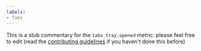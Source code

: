 ```yaml
---
labels:
- Tabs
---
```

This is a stub commentary for the `tabs_tray.opened` metric: please feel free to edit (read the
[contributing guidelines](https://github.com/mozilla/glean-annotations/blob/main/CONTRIBUTING.md)
if you haven't done this before)
